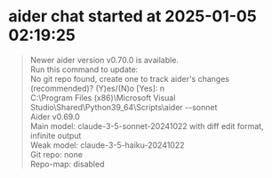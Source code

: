 
# aider chat started at 2025-01-05 02:19:25

> Newer aider version v0.70.0 is available.  
> Run this command to update:  
> No git repo found, create one to track aider's changes (recommended)? (Y)es/(N)o [Yes]: n  
> C:\Program Files (x86)\Microsoft Visual Studio\Shared\Python39_64\Scripts\aider --sonnet  
> Aider v0.69.0  
> Main model: claude-3-5-sonnet-20241022 with diff edit format, infinite output  
> Weak model: claude-3-5-haiku-20241022  
> Git repo: none  
> Repo-map: disabled  
